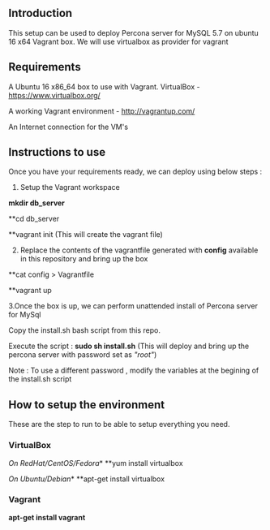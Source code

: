 ## Introduction
This setup can be used to deploy Percona server for MySQL 5.7 on ubuntu 16 x64 Vagrant box.
We will use virtualbox as provider for vagrant
 


## Requirements

A Ubuntu 16 x86_64 box to use with Vagrant.
VirtualBox - https://www.virtualbox.org/

A working Vagrant environment - http://vagrantup.com/

An Internet connection for the VM's


## Instructions to use
Once you have your requirements ready, we can deploy using below steps :
1. Setup the Vagrant workspace

**mkdir db_server**  

**cd db_server

**vagrant init  (This will create the vagrant file)

2. Replace the contents of the vagrantfile generated with **config** available in this repository and bring up the box

**cat config > Vagrantfile

**vagrant up 

3.Once the box is up, we can perform unattended install of Percona server for MySql

Copy the install.sh bash script from this repo.

Execute the script :  **sudo sh install.sh**  (This will deploy and bring up the percona server with password set as *"root"*)

Note : To use a different password , modify the variables at the begining of the install.sh script 

## How to setup the environment
These are the step to run to be able to setup everything you need.

### VirtualBox

*On RedHat/CentOS/Fedora** 
**yum install virtualbox
 
*On Ubuntu/Debian**
**apt-get install virtualbox

### Vagrant

**apt-get install vagrant**

